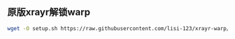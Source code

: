 ## 原版xrayr解锁warp

```bash
wget -O setup.sh https://raw.githubusercontent.com/lisi-123/xrayr-warp/main/setup.sh && chmod +x setup.sh && ./setup.sh
```

